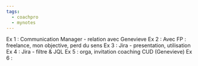 ```yaml
---
tags:
  - coachpro
  - mynotes
---
```

Ex 1 : Communication Manager - relation avec Genevieve
Ex 2 : Avec FP : freelance, mon objective, perd du sens
Ex 3 : Jira -  presentation, utilisation
Ex 4 : Jira - filtre & JQL
Ex 5 : orga, invitation coaching CUD (Genevieve)
Ex 6 : 

